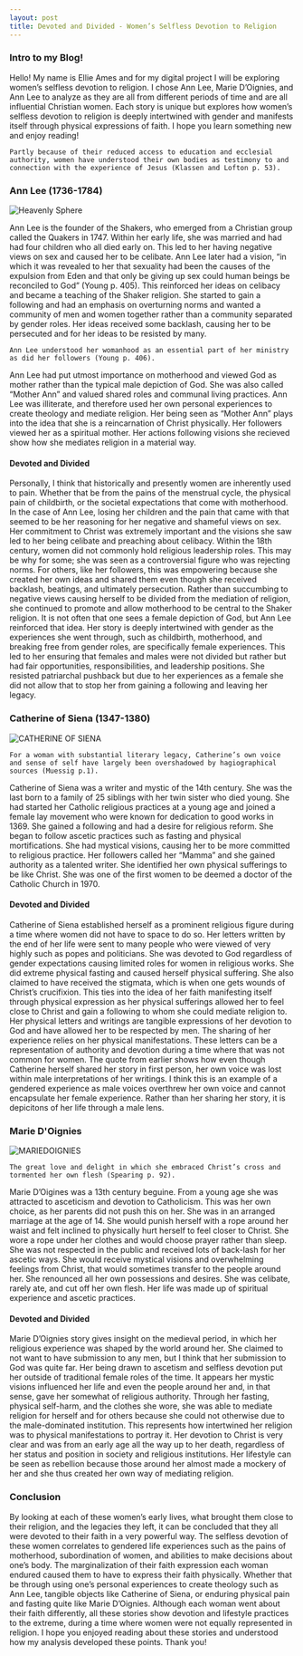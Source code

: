 ```yaml
---
layout: post 
title: Devoted and Divided - Women’s Selfless Devotion to Religion
---
```


### Intro to my Blog!
Hello! My name is Ellie Ames and for my digital project I will be exploring women’s selfless devotion to religion. I chose Ann Lee, Marie D’Oignies, and Ann Lee to analyze as they are all from different periods of time and are all influential Christian women. Each story is unique but explores how women’s selfless devotion to religion is deeply intertwined with gender and manifests itself through physical expressions of faith. I hope you learn something new and enjoy reading!


```Partly because of their reduced access to education and ecclesial authority, women have understood their own bodies as testimony to and connection with the experience of Jesus (Klassen and Lofton p. 53).```

### Ann Lee (1736-1784)

![Heavenly Sphere](https://raw.githubusercontent.com/amese1/Blog-Assignment/refs/heads/master/assets/css/Andrews-emblemheavenlysphere-1854.jpg)


Ann Lee is the founder of the Shakers, who emerged from a Christian group called the Quakers in 1747. Within her early life, she was married and had had four children who all died early on. This led to her having negative views on sex and caused her to be celibate. Ann Lee later had a vision, “in which it was revealed to her that sexuality had been the causes of the expulsion from Eden and that only be giving up sex could human beings be reconciled to God” (Young p. 405). This reinforced her ideas on celibacy and became a teaching of the Shaker religion. She started to gain a following and had an emphasis on overturning norms and wanted a community of men and women together rather than a community separated by gender roles. Her ideas received some backlash, causing her to be persecuted and for her ideas to be resisted by many. 

```Ann Lee understood her womanhood as an essential part of her ministry as did her followers (Young p. 406).```

Ann Lee had put utmost importance on motherhood and viewed God as mother rather than the typical male depiction of God. She was also called “Mother Ann” and valued shared roles and communal living practices. Ann Lee was illiterate, and therefore used her own personal experiences to create theology and mediate religion. Her being seen as “Mother Ann” plays into the idea that she is a reincarnation of Christ physically. Her followers viewed her as a spiritual mother. Her actions following visions she recieved show how she mediates religion in a material way.

#### Devoted and Divided
Personally, I think that historically and presently women are inherently used to pain. Whether that be from the pains of the menstrual cycle, the physical pain of childbirth, or the societal expectations that come with motherhood. In the case of Ann Lee, losing her children and the pain that came with that seemed to be her reasoning for her negative and shameful views on sex. Her commitment to Christ was extremely important and the visions she saw led to her being celibate and preaching about celibacy. Within the 18th century, women did not commonly hold religious leadership roles. This may be why for some; she was seen as a controversial figure who was rejecting norms. For others, like her followers, this was empowering because she created her own ideas and shared them even though she received backlash, beatings, and ultimately persecution. Rather than succumbing to negative views causing herself to be divided from the mediation of religion, she continued to promote and allow motherhood to be central to the Shaker religion. It is not often that one sees a female depiction of God, but Ann Lee reinforced that idea. Her story is deeply intertwined with gender as the experiences she went through, such as childbirth, motherhood, and breaking free from gender roles, are specifically female experiences. This led to her ensuring that females and males were not divided but rather but had fair opportunities, responsibilities, and leadership positions. She resisted patriarchal pushback but due to her experiences as a female she did not allow that to stop her from gaining a following and leaving her legacy.

### Catherine of Siena (1347-1380)

![CATHERINE OF SIENA](https://raw.githubusercontent.com/amese1/Blog-Assignment/refs/heads/master/assets/css/Detail_of_Vanni-SaintCatherineSiena-.jpg)

```For a woman with substantial literary legacy, Catherine’s own voice and sense of self have largely been overshadowed by hagiographical sources (Muessig p.1).```

Catherine of Siena was a writer and mystic of the 14th century. She was the last born to a family of 25 siblings with her twin sister who died young. She had started her Catholic religious practices at a young age and joined a female lay movement who were known for dedication to good works in 1369. She gained a following and had a desire for religious reform. She began to follow ascetic practices such as fasting and physical mortifications. She had mystical visions, causing her to be more committed to religious practice. Her followers called her “Mamma” and she gained authority as a talented writer. She identified her own physical sufferings to be like Christ. She was one of the first women to be deemed a doctor of the Catholic Church in 1970.

#### Devoted and Divided 

Catherine of Siena established herself as a prominent religious figure during a time where women did not have to space to do so. Her letters written by the end of her life were sent to many people who were viewed of very highly such as popes and politicians. She was devoted to God regardless of gender expectations causing limited roles for women in religious works. She did extreme physical fasting and caused herself physical suffering. She also claimed to have received the stigmata, which is when one gets wounds of Christ’s crucifixion. This ties into the idea of her faith manifesting itself through physical expression as her physical sufferings allowed her to feel close to Christ and gain a following to whom she could mediate religion to. Her physical letters and writings are tangible expressions of her devotion to God and have allowed her to be respected by men. The sharing of her experience relies on her physical manifestations. These letters can be a representation of authority and devotion during a time where that was not common for women. The quote from earlier shows how even though Catherine herself shared her story in first person, her own voice was lost within male interpretations of her writings. I think this is an example of a gendered experience as male voices overthrew her own voice and cannot encapsulate her female experience. Rather than her sharing her story, it is depicitons of her life through a male lens.

### Marie D'Oignies 

![MARIEDOIGNIES](https://raw.githubusercontent.com/amese1/Blog-Assignment/refs/heads/master/assets/css/Leboucq-RecueildArrasMarie-1560s.jpg)

```The great love and delight in which she embraced Christ’s cross and tormented her own flesh (Spearing p. 92).```

Marie D’Oigines was a 13th century beguine. From a young age she was attracted to asceticism and devotion to Catholicism. This was her own choice, as her parents did not push this on her. She was in an arranged marriage at the age of 14. She would punish herself with a rope around her waist and felt inclined to physically hurt herself to feel closer to Christ. She wore a rope under her clothes and would choose prayer rather than sleep. She was not respected in the public and received lots of back-lash for her ascetic ways. She would receive mystical visions and overwhelming feelings from Christ, that would sometimes transfer to the people around her. She renounced all her own possessions and desires. She was celibate, rarely ate, and cut off her own flesh. Her life was made up of spiritual experience and ascetic practices.

#### Devoted and Divided 
Marie D’Oignies story gives insight on the medieval period, in which her religious experience was shaped by the world around her. She claimed to not want to have submission to any men, but I think that her submission to God was quite far. Her being drawn to ascetism and selfless devotion put her outside of traditional female roles of the time. It appears her mystic visions influenced her life and even the people around her and, in that sense, gave her somewhat of religious authority. Through her fasting, physical self-harm, and the clothes she wore, she was able to mediate religion for herself and for others because she could not otherwise due to the male-dominated institution. This represents how intertwined her religion was to physical manifestations to portray it. Her devotion to Christ is very clear and was from an early age all the way up to her death, regardless of her status and position in society and religious institutions. Her lifestyle can be seen as rebellion because those around her almost made a mockery of her and she thus created her own way of mediating religion.

### Conclusion

By looking at each of these women’s early lives, what brought them close to their religion, and the legacies they left, it can be concluded that they all were devoted to their faith in a very powerful way. The selfless devotion of these women correlates to gendered life experiences such as the pains of motherhood, subordination of women, and abilities to make decisions about one’s body. The marginalization of their faith expression each woman endured caused them to have to express their faith physically. Whether that be through using one’s personal experiences to create theology such as Ann Lee, tangible objects like Catherine of Siena, or enduring physical pain and fasting quite like Marie D’Oignies. Although each woman went about their faith differently, all these stories show devotion and lifestyle practices to the extreme, during a time where women were not equally represented in religion. I hope you enjoyed reading about these stories and understood how my analysis developed these points. Thank you! 












